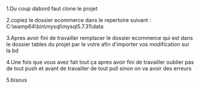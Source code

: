 1.Du coup dabord faut clone le projet

2.copiez le dossier ecommerce dans le repertoire suivant :
C:\wamp64\bin\mysql\mysql5.7.31\data

3.Apres avoir fini de travailler remplacer le dossier ecommerce qui est dans le dossier tables du projet par le votre afin d'importer vos modification sur la bd

4.Une fois que vous avez fait tout ça apres avoir fini de travailler oublier pas de tout push et avant de travailler de tout pull sinon on va avoir des erreurs

5.bisous
